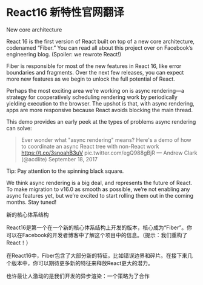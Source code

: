 # React16 新特性官网翻译
New core architecture

React 16 is the first version of React built on top of a new core architecture, codenamed “Fiber.” You can read all about this project over on Facebook’s engineering blog. (Spoiler: we rewrote React!)

Fiber is responsible for most of the new features in React 16, like error boundaries and fragments. Over the next few releases, you can expect more new features as we begin to unlock the full potential of React.

Perhaps the most exciting area we’re working on is async rendering—a strategy for cooperatively scheduling rendering work by periodically yielding execution to the browser. The upshot is that, with async rendering, apps are more responsive because React avoids blocking the main thread.

This demo provides an early peek at the types of problems async rendering can solve:

> Ever wonder what "async rendering" means? Here's a demo of how to coordinate an async React tree with non-React work https://t.co/3snoahB3uV pic.twitter.com/egQ988gBjR
> — Andrew Clark (@acdlite) September 18, 2017

Tip: Pay attention to the spinning black square.

We think async rendering is a big deal, and represents the future of React. To make migration to v16.0 as smooth as possible, we’re not enabling any async features yet, but we’re excited to start rolling them out in the coming months. Stay tuned!

新的核心体系结构

React16是第一个在一个新的核心体系结构上开发的版本，核心成为“Fiber”。你可以在Facebook的开发者博客中了解这个项目中的信息。（提示：我们重构了React！）

在React16中，Fiber包含了大部分新的特征，比如错误边界和碎片。在接下来几个版本中，你可以期待更多新的特征来释放React更大的潜力。

也许最让人激动的是我们开发的异步渲染：一个策略为了合作